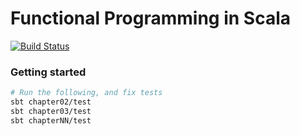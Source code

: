 # Functional Programming in Scala

[![Build Status](https://app.wercker.com/status/92f89b34aca5e9343f43efbea0163f4e/s/master)](https://app.wercker.com/project/byKey/92f89b34aca5e9343f43efbea0163f4e)

### Getting started
```bash
# Run the following, and fix tests
sbt chapter02/test
sbt chapter03/test
sbt chapterNN/test
```
